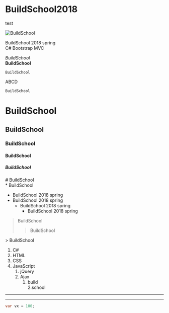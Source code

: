 # BuildSchool2018
test

![BuildSchool](http://placekitten.com/g/500/200 "BuildSchool 2018")

BuildSchool 2018 spring  
C# Bootstrap
MVC

*BuildSchool*  
**BuildSchool**

    BuildSchool

ABCD  

    BuildSchool

# BuildSchool  
## BuildSchool  
### BuildSchool  
#### BuildSchool  
##### BuildSchool

\# BuildSchool  
\* BuildSchool

* BuildSchool 2018 spring
* BuildSchool 2018 spring
    * BuildSchool 2018 spring
        * BuildSchool 2018 spring

> BuildSchool  
>> BuildSchool

\> BuildSchool  

1. C#  
2. HTML  
3. CSS  
4. JavaScript  
    1. jQuery  
    2. Ajax  
        1. build  
        2.school

***
---  

```csharp
var vx = 100;
```
